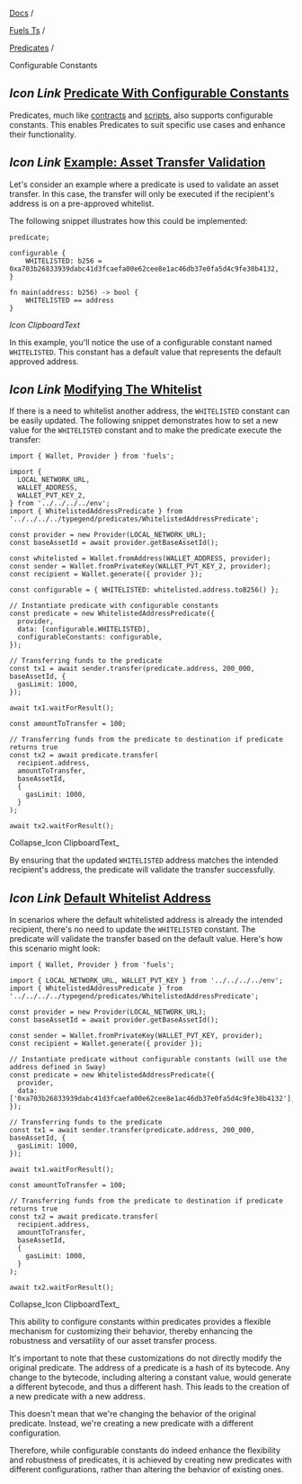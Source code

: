 [Docs](https://docs.fuel.network/) /

[Fuels Ts](https://docs.fuel.network/docs/fuels-ts/) /

[Predicates](https://docs.fuel.network/docs/fuels-ts/predicates/) /

Configurable Constants

## _Icon Link_ [Predicate With Configurable Constants](https://docs.fuel.network/docs/fuels-ts/predicates/configurable-constants/\#predicate-with-configurable-constants)

Predicates, much like [contracts](https://docs.fuel.network/docs/fuels-ts/contracts/configurable-constants/) and [scripts](https://docs.fuel.network/docs/fuels-ts/scripts/configurable-constants/), also supports configurable constants. This enables Predicates to suit specific use cases and enhance their functionality.

## _Icon Link_ [Example: Asset Transfer Validation](https://docs.fuel.network/docs/fuels-ts/predicates/configurable-constants/\#example-asset-transfer-validation)

Let's consider an example where a predicate is used to validate an asset transfer. In this case, the transfer will only be executed if the recipient's address is on a pre-approved whitelist.

The following snippet illustrates how this could be implemented:

```fuel_Box fuel_Box-idXKMmm-css
predicate;

configurable {
    WHITELISTED: b256 = 0xa703b26833939dabc41d3fcaefa00e62cee8e1ac46db37e0fa5d4c9fe30b4132,
}

fn main(address: b256) -> bool {
    WHITELISTED == address
}
```

_Icon ClipboardText_

In this example, you'll notice the use of a configurable constant named `WHITELISTED`. This constant has a default value that represents the default approved address.

## _Icon Link_ [Modifying The Whitelist](https://docs.fuel.network/docs/fuels-ts/predicates/configurable-constants/\#modifying-the-whitelist)

If there is a need to whitelist another address, the `WHITELISTED` constant can be easily updated. The following snippet demonstrates how to set a new value for the `WHITELISTED` constant and to make the predicate execute the transfer:

```fuel_Box fuel_Box-idXKMmm-css
import { Wallet, Provider } from 'fuels';

import {
  LOCAL_NETWORK_URL,
  WALLET_ADDRESS,
  WALLET_PVT_KEY_2,
} from '../../../../env';
import { WhitelistedAddressPredicate } from '../../../../typegend/predicates/WhitelistedAddressPredicate';

const provider = new Provider(LOCAL_NETWORK_URL);
const baseAssetId = await provider.getBaseAssetId();

const whitelisted = Wallet.fromAddress(WALLET_ADDRESS, provider);
const sender = Wallet.fromPrivateKey(WALLET_PVT_KEY_2, provider);
const recipient = Wallet.generate({ provider });

const configurable = { WHITELISTED: whitelisted.address.toB256() };

// Instantiate predicate with configurable constants
const predicate = new WhitelistedAddressPredicate({
  provider,
  data: [configurable.WHITELISTED],
  configurableConstants: configurable,
});

// Transferring funds to the predicate
const tx1 = await sender.transfer(predicate.address, 200_000, baseAssetId, {
  gasLimit: 1000,
});

await tx1.waitForResult();

const amountToTransfer = 100;

// Transferring funds from the predicate to destination if predicate returns true
const tx2 = await predicate.transfer(
  recipient.address,
  amountToTransfer,
  baseAssetId,
  {
    gasLimit: 1000,
  }
);

await tx2.waitForResult();
```

Collapse_Icon ClipboardText_

By ensuring that the updated `WHITELISTED` address matches the intended recipient's address, the predicate will validate the transfer successfully.

## _Icon Link_ [Default Whitelist Address](https://docs.fuel.network/docs/fuels-ts/predicates/configurable-constants/\#default-whitelist-address)

In scenarios where the default whitelisted address is already the intended recipient, there's no need to update the `WHITELISTED` constant. The predicate will validate the transfer based on the default value. Here's how this scenario might look:

```fuel_Box fuel_Box-idXKMmm-css
import { Wallet, Provider } from 'fuels';

import { LOCAL_NETWORK_URL, WALLET_PVT_KEY } from '../../../../env';
import { WhitelistedAddressPredicate } from '../../../../typegend/predicates/WhitelistedAddressPredicate';

const provider = new Provider(LOCAL_NETWORK_URL);
const baseAssetId = await provider.getBaseAssetId();

const sender = Wallet.fromPrivateKey(WALLET_PVT_KEY, provider);
const recipient = Wallet.generate({ provider });

// Instantiate predicate without configurable constants (will use the address defined in Sway)
const predicate = new WhitelistedAddressPredicate({
  provider,
  data: ['0xa703b26833939dabc41d3fcaefa00e62cee8e1ac46db37e0fa5d4c9fe30b4132'],
});

// Transferring funds to the predicate
const tx1 = await sender.transfer(predicate.address, 200_000, baseAssetId, {
  gasLimit: 1000,
});

await tx1.waitForResult();

const amountToTransfer = 100;

// Transferring funds from the predicate to destination if predicate returns true
const tx2 = await predicate.transfer(
  recipient.address,
  amountToTransfer,
  baseAssetId,
  {
    gasLimit: 1000,
  }
);

await tx2.waitForResult();
```

Collapse_Icon ClipboardText_

This ability to configure constants within predicates provides a flexible mechanism for customizing their behavior, thereby enhancing the robustness and versatility of our asset transfer process.

It's important to note that these customizations do not directly modify the original predicate. The address of a predicate is a hash of its bytecode. Any change to the bytecode, including altering a constant value, would generate a different bytecode, and thus a different hash. This leads to the creation of a new predicate with a new address.

This doesn't mean that we're changing the behavior of the original predicate. Instead, we're creating a new predicate with a different configuration.

Therefore, while configurable constants do indeed enhance the flexibility and robustness of predicates, it is achieved by creating new predicates with different configurations, rather than altering the behavior of existing ones.